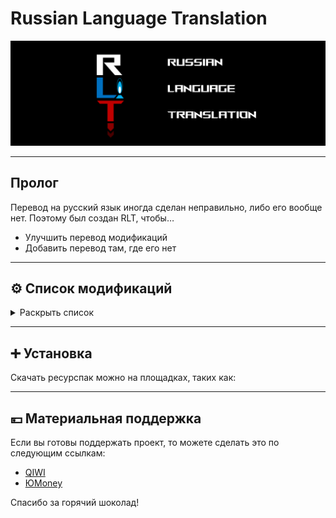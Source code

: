 # Russian Language Translation

![Логотип](https://raw.githubusercontent.com/Creators-of-RLT/RLT/main/Иконки/head_logo_big_text.png)

---

## Пролог

Перевод на русский язык иногда сделан неправильно, либо его вообще нет.
Поэтому был создан RLT, чтобы…
* Улучшить перевод модификаций
* Добавить перевод там, где его нет

---

## ⚙️ Список модификаций

<details>
<summary>Раскрыть список</summary>
<br>

    Таблица отображает состояние последней версии ресурспака
    
### Условные обозначения
* ✅ — полный перевод
* 🧩 — незаконченный перевод

| Модификация | Перевод |
| - | - |
| [Additional Additions](https://modrinth.com/mod/addadd) |      ✅ |
| [AppleSkin](https://modrinth.com/mod/appleskin) |      ✅ |
| [Applied Energistics 2](https://www.curseforge.com/minecraft/mc-mods/applied-energistics-2) |      ✅ |
| [Automatic Tool Swap](https://www.curseforge.com/minecraft/mc-mods/automatic-tool-swap) |      ✅ |
| [Better Mods Button](https://modrinth.com/mod/better-mods-button) |      ✅ |
| [Catalogue](https://www.curseforge.com/minecraft/mc-mods/catalogue) |      ✅ |
| [Chat Heads](https://modrinth.com/mod/chat-heads) |      ✅ |
| [Configured](https://www.curseforge.com/minecraft/mc-mods/configured) |      ✅ |
| [Controlling](https://beta.curseforge.com/minecraft/mc-mods/controlling) |      ✅ |
| [Cosmetic Armor Reworked](https://www.curseforge.com/minecraft/mc-mods/cosmetic-armor-reworked) |      ✅ |
| [Create: Steam n Rails](https://www.curseforge.com/minecraft/mc-mods/create-steam-n-rails) |      ✅ |
| [Domestication Innovation](https://www.curseforge.com/minecraft/mc-mods/domestication-innovation) |      ✅ | 
| [Enchantment Descriptions](https://www.curseforge.com/minecraft/mc-mods/enchantment-descriptions) |      ✅ |
| [EntityCulling](https://modrinth.com/mod/entityculling) |      ✅ |
| [Forge](https://files.minecraftforge.net/net/minecraftforge/forge) |      ✅ |
| [Iron Chests](https://modrinth.com/mod/iron-chests-fabric) |      ✅ |
| [Item Alchemy](https://modrinth.com/mod/item-alchemy) |      ✅ |
| [Lucky Block](https://www.luckyblockmod.com) |      ✅ |
| [Mod Menu](https://modrinth.com/mod/modmenu) |      ✅ |
| [Raised](https://modrinth.com/mod/raised) |      ✅ |
| [Rotten Creatures](https://modrinth.com/mod/rottencreatures) |      ✅ |
| [Simple Corinthium](https://www.curseforge.com/minecraft/mc-mods/simple-corinthium) |      ✅ |
| [Simple Weapons for Better Combat](https://www.curseforge.com/minecraft/mc-mods/simple-weapons-for-better-combat) |      ✅ |
| [Smooth Boot (Fabric)](https://modrinth.com/mod/smoothboot-fabric)<br>[Smooth Boot (Reloaded)](https://modrinth.com/mod/smooth-boot-reloaded) |      ✅ |
| [Sodium](https://modrinth.com/mod/sodium) |      ✅ |

Список будет пополняться.

</details>

---

## ➕ Установка

Скачать ресурспак можно на площадках, таких как:

<!--
<a href="https://www.curseforge.com/minecraft/texture-packs/mods-ru">
    <img height="38" src="Иконки/curseforge.svg">
<a href="https://modrinth.com/resourcepack/mods-ru">
    <img height="38" src="Иконки/modrinth.svg">
-->

---

## 💴 Материальная поддержка

Если вы готовы поддержать проект, то можете сделать это по следующим ссылкам:

* [QIWI](https://qiwi.com/n/VGAMERGROUP)
* [ЮMoney](https://yoomoney.ru/to/4100118024608051)

Спасибо за горячий шоколад!
